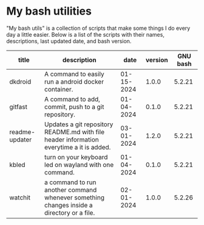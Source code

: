 # My bash utilities

"My bash utils" is a collection of scripts that make some things I do every day a little easier.
Below is a list of the scripts with their names, descriptions, last updated date, and bash version.

| title          | description                                                                               | date       | version | GNU bash |
| -------------- | ----------------------------------------------------------------------------------------- | ---------- | ------- | -------- |
| dkdroid        | A command to easily run a android docker container.                                       | 01-15-2024 | 1.0.0   | 5.2.21   |
| gitfast        | A command to add, commit, push to a git repository.                                       | 01-04-2024 | 0.1.0   | 5.2.21   |
| readme-updater | Updates a git repository README.md with file header information everytime a it is added.  | 03-01-2024 | 1.2.0   | 5.2.21   |
| kbled          | turn on your keyboard led on wayland with one command.                                    | 01-04-2024 | 0.1.0   | 5.2.21   |
| watchit        | a command to run another command whenever something changes inside a directory or a file. | 02-01-2024 | 1.0.0   | 5.2.26   |
